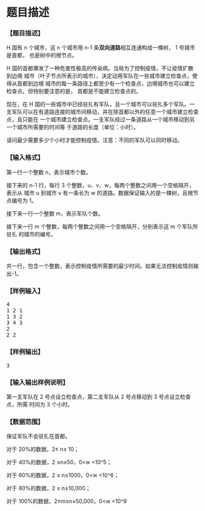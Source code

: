 # 题目描述


<h3>
【题目描述】
</h3>
<p>
H 国有 n 个城市，这 n 个城市用 n-1 条<strong>双向道路</strong>相互连通构成一棵树， 1 号城市是首都， 也是树中的根节点。 
</p>
<p>
H 国的首都爆发了一种危害性极高的传染病。当局为了控制疫情，不让疫情扩散到边境 城市（叶子节点所表示的城市），决定动用军队在一些城市建立检查点，使得从首都到边境 城市的每一条路径上都至少有一个检查点，边境城市也可以建立检查点。但特别要注意的是， 首都是不能建立检查点的。 
</p>
<p>
现在，在 H 国的一些城市中已经驻扎有军队，且一个城市可以驻扎多个军队。一支军队可以在有道路连接的城市间移动，并在除首都以外的任意一个城市建立检查点，且只能在 一个城市建立检查点。一支军队经过一条道路从一个城市移动到另一个城市所需要的时间等 于道路的长度（单位：小时）。 
</p>
<p>
请问最少需要多少个小时才能控制疫情。注意：不同的军队可以同时移动。
</p>
<h3>
【输入格式】
</h3>
<p>
第一行一个整数 n，表示城市个数。 
</p>
<p>
接下来的 n-1 行，每行 3 个整数，u、v、w，每两个整数之间用一个空格隔开，表示从 城市 u 到城市 v 有一条长为 w 的道路。数据保证输入的是一棵树，且根节点编号为 1。 
</p>
<p>
接下来一行一个整数 m，表示军队个数。 
</p>
<p>
接下来一行 m 个整数，每两个整数之间用一个空格隔开，分别表示这 m 个军队所驻扎 的城市的编号。
</p>
<h3>
【输出格式】
</h3>
<p>
共一行，包含一个整数，表示控制疫情所需要的最少时间。如果无法控制疫情则输出-1。
</p>
<h3>
【样例输入】
</h3>
<pre>4 
1 2 1 
1 3 2 
3 4 3 
2 
2 2 </pre>
<h3>
【样例输出】
</h3>
<pre>3</pre>
<h3>
【输入输出样例说明】
</h3>
<p>
第一支军队在 2 号点设立检查点，第二支军队从 2 号点移动到 3 号点设立检查点，所需 时间为 3 个小时。
</p>
<h3>
【数据范围】
</h3>
<p>
保证军队不会驻扎在首都。 
</p>
<p>
对于 20%的数据，2≤ n≤ 10； 
</p>
<p>
对于 40%的数据，2 ≤n≤50，0&lt;w &lt;10^5； 
</p>
<p>
对于 60%的数据，2 ≤ n≤1000，0&lt;w &lt;10^6； 
</p>
<p>
对于 80%的数据，2 ≤ n≤10,000； 
</p>
<p>
对于 100%的数据，2≤m≤n≤50,000，0&lt;w &lt;10^9
</p>
